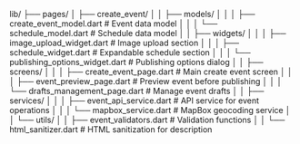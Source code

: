 lib/
├── pages/
│   ├── create_event/
│   │   ├── models/
│   │   │   ├── create_event_model.dart         # Event data model
│   │   │   └── schedule_model.dart             # Schedule data model
│   │   ├── widgets/
│   │   │   ├── image_upload_widget.dart        # Image upload section
│   │   │   ├── schedule_widget.dart            # Expandable schedule section
│   │   │   └── publishing_options_widget.dart  # Publishing options dialog
│   │   ├── screens/
│   │   │   ├── create_event_page.dart          # Main create event screen
│   │   │   ├── event_preview_page.dart         # Preview event before publishing
│   │   │   └── drafts_management_page.dart     # Manage event drafts
│   │   ├── services/
│   │   │   ├── event_api_service.dart          # API service for event operations
│   │   │   └── mapbox_service.dart             # MapBox geocoding service
│   │   └── utils/
│   │       ├── event_validators.dart           # Validation functions
│   │       └── html_sanitizer.dart             # HTML sanitization for description
